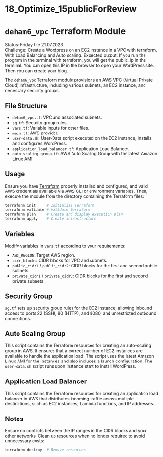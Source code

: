 # 18_Optimize_15publicForReview

# `deham6_vpc` Terraform Module

Status: Friday the 21.07.2023  
Challenge: Create a Wordpress on an EC2 instance in a VPC with terraform. With Load Balancing and Auto scaling.
Expected output: If you run the program in the terminal with terraform, you will get the public_ip in the terminal. You can open this IP in the browser to open your WordPress site. Then you can create your blog.

The `deham6_vpc` Terraform module provisions an AWS VPC (Virtual Private Cloud) infrastructure, including various subnets, an EC2 instance, and necessary security groups.

## File Structure
- `deham6_vpc.tf`: VPC and associated subnets.
- `sg.tf`: Security group rules.
- `vars.tf`: Variable inputs for other files.
- `main.tf`: AWS provider.
- `user-data.sh`: User-Data script executed on the EC2 instance, installs and configures WordPress.
- `application_load_balancer.tf`: Application Load Balancer.
- `auto_scaling_group.tf`: AWS Auto Scaling Group with the latest Amazon Linux AMI

## Usage
Ensure you have [Terraform](https://www.terraform.io/downloads.html) properly installed and configured, and valid AWS credentials available via AWS CLI or environment variables. Then, execute the module from the directory containing the Terraform files:

```bash
terraform init     # Initialize Terraform
terraform validate # Validate Terraform
terraform plan     # Create and display execution plan
terraform apply    # Create infrastructure
```

## Variables
Modify variables in `vars.tf` according to your requirements:

- `AWS_REGION`: Target AWS region.
- `cidr_blocks`: CIDR blocks for VPC and subnets.
- `public_cidr1` / `public_cidr2`: CIDR blocks for the first and second public subnets.
- `private_cidr1` / `private_cidr2`: CIDR blocks for the first and second private subnets.

## Security Group
`sg.tf` sets up security group rules for the EC2 instance, allowing inbound access to ports 22 (SSH), 80 (HTTP), and 8080, and unrestricted outbound connections.

## Auto Scaling Group
This script contains the Terraform resources for creating an auto-scaling group in AWS. It ensures that a correct number of EC2 instances are available to handle the application load. The script uses the latest Amazon Linux AMI for the instances and also includes a launch configuration. The `user-data.sh` script runs upon instance start to install WordPress.

## Application Load Balancer
This script contains the Terraform resources for creating an application load balancer in AWS that distributes incoming traffic across multiple destinations, such as EC2 instances, Lambda functions, and IP addresses.

## Notes
Ensure no conflicts between the IP ranges in the CIDR blocks and your other networks. Clean up resources when no longer required to avoid unnecessary costs:

```bash
terraform destroy  # Remove resources
```